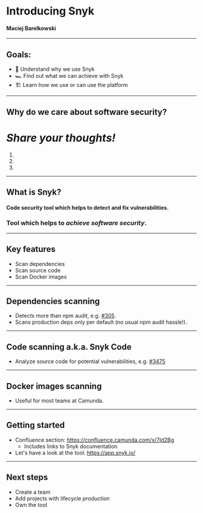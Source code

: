 <script>
  addEventListener("load", (event) => {
    for (const el of document.querySelectorAll('[contenteditable]')) {
      el.addEventListener('keydown', e => e.stopPropagation());
    }
  });
</script>

# Introducing Snyk

#### Maciej Barelkowski

---

## Goals:

* 🤔 Understand why we use Snyk
* 🏎 Find out what we can achieve with Snyk
* 🏗 Learn how we use or can use the platform

---

## Why do we care about software security?

# *Share your thoughts!*

<ol>
  <li contenteditable="true"></li>
  <li contenteditable="true"></li>
  <li contenteditable="true"></li>
</ol>

<!--
* pass certification
* ethics
* own satisfaction
*
* build and maintain trust
 -->

---

## What is Snyk?

#### Code security tool which helps to detect and fix vulnerabilities.

### Tool which helps to *achieve software security*.

---

## Key features

* Scan dependencies
* Scan source code
* Scan Docker images

---

## Dependencies scanning

* Detects more than npm audit, e.g. [#305](https://github.com/camunda-community-hub/zeebe-client-node-js/pull/305).
* Scans production deps only per default (no usual npm audit hassle!).

---

## Code scanning a.k.a. Snyk Code

* Analyze source code for potential vulnerabilities, e.g. [#3475](https://github.com/camunda/camunda-modeler/pull/3475)

---

## Docker images scanning

* Useful for most teams at Camunda.

---

## Getting started

* Confluence section: https://confluence.camunda.com/x/7Id2Bg
  * Includes links to Snyk documentation
* Let's have a look at the tool: https://app.snyk.io/

<!--
* dashboard view
* add a project with lifecycle production
* ignoring reports
* setup notifications
-->

---

## Next steps

* Create a team
* Add projects with lifecycle *production*
* Own the tool
